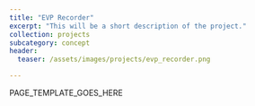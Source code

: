 ```yaml
---
title: "EVP Recorder"
excerpt: "This will be a short description of the project."
collection: projects
subcategory: concept
header: 
  teaser: /assets/images/projects/evp_recorder.png

---
```


PAGE_TEMPLATE_GOES_HERE
